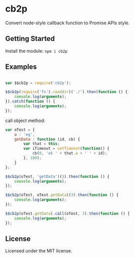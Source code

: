 # cb2p #########

Convert node-style callback function to Promise APIs style.

## Getting Started #########
Install the module: ``npm i cb2p``

## Examples #########

```javascript

var $$cb2p = require('cb2p');

$$cb2p(require('fs').readdir)('./').then(function () {
	console.log(arguments);
}).catch(function () {
	console.log(arguments);
});

```

call object method:
```javascript
var oTest = {
	a : 'eg',
	getData : function (id, cb) {
		var that = this;
		var iTimeout = setTimeout(function() {
			cb(0, 'ok ' + that.a + ' ' + id);
		}, 100);
	}
};

$$cb2p(oTest, 'getData')(3).then(function () {
	console.log(arguments);
});

$$cb2p(oTest, oTest.getData)(3).then(function () {
	console.log(arguments);
});

$$cb2p(oTest.getData).call(oTest, 3).then(function () {
	console.log(arguments);
});

```



## License #########
Licensed under the MIT license.